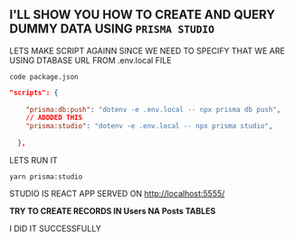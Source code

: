 ## I'LL SHOW YOU HOW TO CREATE AND QUERY DUMMY DATA USING `PRISMA STUDIO`

LETS MAKE SCRIPT AGAINN SINCE WE NEED TO SPECIFY THAT WE ARE USING DTABASE URL FROM .env.local FILE

```
code package.json
```

```json
"scripts": {
    
    "prisma:db:push": "dotenv -e .env.local -- npx prisma db push",
    // ADDDED THIS
    "prisma:studio": "dotenv -e .env.local -- npx prisma studio",
    
  },
```

LETS RUN IT

```
yarn prisma:studio
```

STUDIO IS REACT APP SERVED ON <http://localhost:5555/>

**TRY TO CREATE RECORDS IN Users NA Posts TABLES**

I DID IT SUCCESSFULLY
